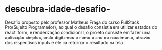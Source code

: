 # descubra-idade-desafio-
Desafio proposto pelo professor Matheus Fraga do curso FullStack Pro(Sujeito Programador), ao qual o desafio consistia em utilizar estados do react, form, e renderização condicional, o projeto consiste em fazer uma aplicação simples, onde digitamos o  nome e ano de nascimento, através dos respectivos inputs e ele irá retornar o resultado na tela
